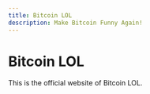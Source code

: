 ```yaml
---
title: Bitcoin LOL
description: Make Bitcoin Funny Again!
---
```


# Bitcoin LOL

This is the official website of Bitcoin LOL.
